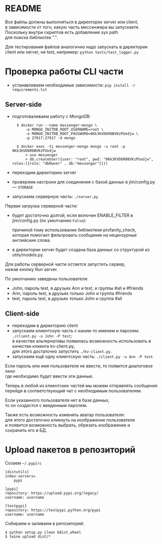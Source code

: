 # README
Все файлы должны выполняться в директорях server или client,  
в зависимости от того, какую часть мессенжера вы запускаете.  
Поскольку внутри скриптов есть добавление sys path  
для поиска библиотек ".".

Для тестирования файлов аналогично надо запускать в
директории client или server, не test, например:
```python tests/test_logger.py```


# Проверка работы CLI части

- устанавливаем необходимые зависимости:
```pip install -r requirements.txt```

## Server-side

- подготоваливаем работу с MongoDB:

        $ docker run --name messenger-mongo \
            -e MONGO_INITDB_ROOT_USERNAME=root \
            -e MONGO_INITDB_ROOT_PASSWORD=0Kk3KVDbR0BVKzPUodjw \
            -p 27017:27017 -d mongo

        $ docker exec -ti messenger-mongo mongo -u root -p 0Kk3KVDbR0BVKzPUodjw
            > use messenger
            > db.createUser({user: "root", pwd: "0Kk3KVDbR0BVKzPUodjw", roles:[{role: "dbOwner" , db:"messenger"}]})

- переходим директорию server
- проверяем настроки для соединения с базой данных в jim/config.py — ```STORAGE```
- запускаем серверную часть: ```./server.py```

Первая загрузка серверной части:

- будет достаточно долгой, если включен ENABLE_FILTER в jim/config.py (по умолчанию `False`):

    причиной тому использование библиотеки profanity_check,  
    которая помогает фильтровать сообщения на нецензурные английские слова.

- в директории server будет создана база данных со структурой из utils/models.py.  

Для работы серверной части остается запустить сервер,  
нажав кнопку Run server.
  
По умолчанию заведены пользователи:

- John, пароль test, в друзьях Ann и test, и группы #all и #friends
- Ann, пароль test, в друзьях только John и группа #friends
- test, пароль test, в друзьях только John и группа #all


## Client-side

- переходим в директорию client
- запускаем клиентскую часть с каким-то именем и паролем: ```./client.py -u John -P test```;  
  в качествe альтернативы появилась возможность использовать в качестве клиента kv-client.py,  
  для этого достаточно запустить ```./kv-client.py```.
- запускаем ещё одну клиентскую часть: ```./client.py -u Ann -P test```

Если пароль или имя пользователя не ввести, то появится диалоговое окно  
где необходимо будет ввести эти данные.  
  
Теперь в любой из клиентских частей мы можем отправлять сообщения  
перейдя в соответствующий чат с необходимым пользователем.  
  
Если указанного пользователя нет в базе данных,  
то он создастся с введенным паролем.  
  
Также есть возможность изменять аватар пользователя:  
для этого достаточно кликнуть на изображение пользователя  
и появится возможность выбрать, обрезать изображение и  
сохранить его в БД.

# Upload пакетов в репозиторий

Созаем `~/.pypirc`

    [distutils]
    index-servers=
        pypi

    [pypi]
    repository: https://upload.pypi.org/legacy/
    username: username

    [testpypi]
    repository: https://testpypi.python.org/pypi
    username: username

Собираем и заливаем в репозиторий:

```
$ python setup.py clean bdist_wheel
$ twine upload dist/*
```
